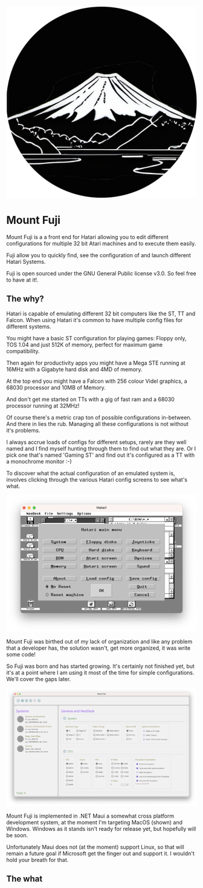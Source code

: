 
<p align="center">
  <img src="Img/logo-round.png"  />
</p>

# Mount Fuji


Mount Fuji is a a front end for Hatari allowing you to edit different configurations for multiple 32 bit Atari machines and to execute them easily.

Fuji allow you to quickly find, see the configuration of and launch different Hatari Systems.

Fuji is open sourced under the GNU General Public license v3.0. So feel free to have at it!.

## The why?

Hatari is capable of emulating different 32 bit computers like the ST, TT and Falcon. When using Hatari it's common to have multiple config files for different systems. 

You might have a basic ST configuration for playing games: Floppy only, TOS 1.04 and just 512K of memory, perfect for maximum game compatibility.

Then again for productivity apps you might have a Mega STE running at 16MHz with a Gigabyte hard disk and 4MD of memory.

At the top end you might have a Falcon with 256 colour Videl graphics, a 68030 processor and 10MB of Memory.

And don't get me started on TTs with a gig of fast ram and a 68030 processor running at 32MHz!

Of course there's a metric crap ton of possible configurations in-between. And there in lies the rub. Managing all these configurations is not without it's problems. 

I always accrue loads of configs for different setups, rarely are they well named and I find myself hunting through them to find out what they are. Or I pick one that's named 'Gaming ST' and find out it's configured as a TT with a monochrome monitor :-)

To discover what the actual configuration of an emulated system is, involves clicking through the various Hatari config screens to see  what's what.

![A screen shot of Hatari's configuration dialog](Img/hatari-options.png)

Mount Fuji was birthed out of my lack of organization and like any problem that a developer has, the solution wasn't, get more organized, it was write some code!

So Fuji was born and has started growing. It's certainly not finished yet, but it's at a point where I am using it most of the time for simple configurations. We'll cover the gaps later.

![Mount fuji running in all it's glory](Img/fuji-running.png)

Mount Fuji is implemented in .NET Maui a somewhat cross platform development system, at the moment I'm targeting MacOS (shown) and Windows. Windows as it stands isn't ready for release yet, but hopefully will be soon.

Unfortunately Maui does not (at the moment) support Linux, so that will remain a future goal if Microsoft get the finger out and support it. I wouldn't hold your breath for that.

## The what

